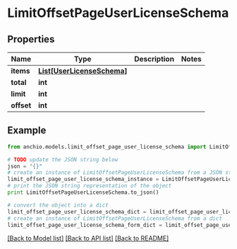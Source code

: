 # LimitOffsetPageUserLicenseSchema


## Properties

Name | Type | Description | Notes
------------ | ------------- | ------------- | -------------
**items** | [**List[UserLicenseSchema]**](UserLicenseSchema.md) |  | 
**total** | **int** |  | 
**limit** | **int** |  | 
**offset** | **int** |  | 

## Example

```python
from anchio.models.limit_offset_page_user_license_schema import LimitOffsetPageUserLicenseSchema

# TODO update the JSON string below
json = "{}"
# create an instance of LimitOffsetPageUserLicenseSchema from a JSON string
limit_offset_page_user_license_schema_instance = LimitOffsetPageUserLicenseSchema.from_json(json)
# print the JSON string representation of the object
print LimitOffsetPageUserLicenseSchema.to_json()

# convert the object into a dict
limit_offset_page_user_license_schema_dict = limit_offset_page_user_license_schema_instance.to_dict()
# create an instance of LimitOffsetPageUserLicenseSchema from a dict
limit_offset_page_user_license_schema_form_dict = limit_offset_page_user_license_schema.from_dict(limit_offset_page_user_license_schema_dict)
```
[[Back to Model list]](../README.md#documentation-for-models) [[Back to API list]](../README.md#documentation-for-api-endpoints) [[Back to README]](../README.md)


